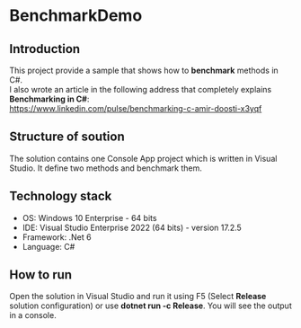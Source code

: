 # BenchmarkDemo

## Introduction
This project provide a sample that shows how to **benchmark** methods in C#.  
I also wrote an article in the following address that completely explains **Benchmarking in C#**:  
https://www.linkedin.com/pulse/benchmarking-c-amir-doosti-x3yqf   

## Structure of soution
The solution contains one Console App project which is written in Visual Studio. It define two methods and benchmark them.

## Technology stack
- OS: Windows 10 Enterprise - 64 bits
- IDE: Visual Studio Enterprise 2022 (64 bits) - version 17.2.5
- Framework: .Net 6
- Language: C#

## How to run
Open the solution in Visual Studio and run it using F5 (Select **Release** solution configuration) or use **dotnet run -c Release**. You will see the output in a console.

